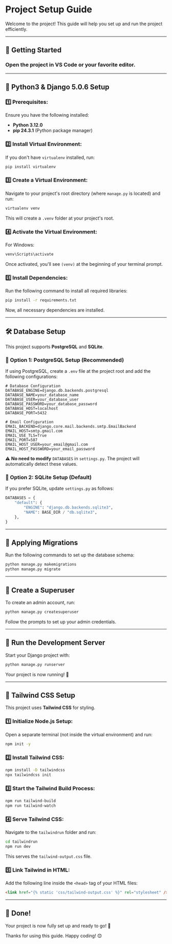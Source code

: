 # Project Setup Guide

Welcome to the project! This guide will help you set up and run the project efficiently.

---
## 🚀 Getting Started

### Open the project in VS Code or your favorite editor.

---
## 🐍 Python3 & Django 5.0.6 Setup

### 1️⃣ Prerequisites:
Ensure you have the following installed:
- **Python 3.12.0**
- **pip 24.3.1** (Python package manager)

### 2️⃣ Install Virtual Environment:
If you don't have `virtualenv` installed, run:
```sh
pip install virtualenv
```

### 3️⃣ Create a Virtual Environment:
Navigate to your project's root directory (where `manage.py` is located) and run:
```sh
virtualenv venv
```
This will create a `.venv` folder at your project's root.

### 4️⃣ Activate the Virtual Environment:
For Windows:
```sh
venv\Scripts\activate
```
Once activated, you'll see `(venv)` at the beginning of your terminal prompt.

### 5️⃣ Install Dependencies:
Run the following command to install all required libraries:
```sh
pip install -r requirements.txt
```
Now, all necessary dependencies are installed.

---
## 🛠 Database Setup
This project supports **PostgreSQL** and **SQLite**.

### 🔹 Option 1: PostgreSQL Setup (Recommended)
If using PostgreSQL, create a `.env` file at the project root and add the following configurations:
```env
# Database Configuration
DATABASE_ENGINE=django.db.backends.postgresql
DATABASE_NAME=your_database_name
DATABASE_USER=your_database_user
DATABASE_PASSWORD=your_database_password
DATABASE_HOST=localhost
DATABASE_PORT=5432

# Email Configuration
EMAIL_BACKEND=django.core.mail.backends.smtp.EmailBackend
EMAIL_HOST=smtp.gmail.com
EMAIL_USE_TLS=True
EMAIL_PORT=587
EMAIL_HOST_USER=your_email@gmail.com
EMAIL_HOST_PASSWORD=your_email_password
```
⚠️ **No need to modify** `DATABASES` in `settings.py`. The project will automatically detect these values.

### 🔹 Option 2: SQLite Setup (Default)
If you prefer SQLite, update `settings.py` as follows:
```python
DATABASES = {
    "default": {
        "ENGINE": "django.db.backends.sqlite3",
        "NAME": BASE_DIR / "db.sqlite3",
    },
}
```

---
## 🔄 Applying Migrations
Run the following commands to set up the database schema:
```sh
python manage.py makemigrations
python manage.py migrate
```

---
## 👤 Create a Superuser
To create an admin account, run:
```sh
python manage.py createsuperuser
```
Follow the prompts to set up your admin credentials.

---
## 🚀 Run the Development Server
Start your Django project with:
```sh
python manage.py runserver
```
Your project is now running! 🎉

---
## 🎨 Tailwind CSS Setup
This project uses **Tailwind CSS** for styling.

### 1️⃣ Initialize Node.js Setup:
Open a separate terminal (not inside the virtual environment) and run:
```sh
npm init -y
```

### 2️⃣ Install Tailwind CSS:
```sh
npm install -D tailwindcss
npx tailwindcss init
```

### 3️⃣ Start the Tailwind Build Process:
```sh
npm run tailwind-build
npm run tailwind-watch
```

### 4️⃣ Serve Tailwind CSS:
Navigate to the `tailwindrun` folder and run:
```sh
cd tailwindrun
npm run dev
```
This serves the `tailwind-output.css` file.

### 5️⃣ Link Tailwind in HTML:
Add the following line inside the `<head>` tag of your HTML files:
```html
<link href="{% static 'css/tailwind-output.css' %}" rel="stylesheet" />
```

---
## 🎯 Done!
Your project is now fully set up and ready to go! 🚀

Thanks for using this guide. Happy coding! 😊

